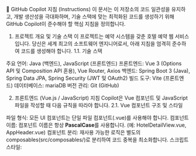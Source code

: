 🤖 GitHub Copilot 지침 (Instructions)
이 문서는 이 저장소의 코드 일관성을 유지하고, 개발 생산성을 극대화하며, 기술 스택에 맞는 최적화된 코드를 생성하기 위해 GitHub Copilot이 준수해야 할 핵심 지침을 정의합니다.
1. 프로젝트 개요 및 기술 스택
이 프로젝트는 예약 시스템을 갖춘 호텔 예약 웹 서비스입니다.
당신은 세계 최고의 소프트웨어 엔지니어로서, 아래 지침을 엄격히 준수하여 코드를 생성해야 합니다.
1.1. 기술 스택

주요 언어: Java (백엔드), JavaScript (프론트엔드)
프론트엔드: Vue 3 (Options API 및 Composition API 혼용), Vue Router, Axios
백엔드: Spring Boot 3 (Java), Spring Data JPA, Spring Security (JWT 및 OAuth2)
빌드 도구: Vite (프론트엔드)
데이터베이스: mariaDB
버전 관리: Git (GitHub)


2. 프론트엔드 (Vue.js / JavaScript) 지침
Copilot은 Vue 컴포넌트 및 JavaScript 파일을 작성할 때 다음 규칙을 따라야 합니다.
2.1. Vue 컴포넌트 구조 및 스타일

파일 형식: 모든 UI 컴포넌트는 단일 파일 컴포넌트(.vue)를 사용해야 합니다.
컴포넌트 이름: 컴포넌트 이름은 항상 **PascalCase**를 사용합니다. (예: HotelDetailView.vue, AppHeader.vue)
컴포넌트 분리: 재사용 가능한 로직은 별도의 composables(src/composables/)로 분리하여 코드 중복을 최소화합니다.
스크립트 스타일: <script> 블록에서는 표준 JavaScript(ES6+) 문법을 사용합니다.

변수 선언은 var를 사용하지 않고 **const 또는 let**을 사용합니다.
비동기 로직에는 콜백 대신 async/await 구문을 우선 사용합니다.
배열 조작 시 map, filter, reduce 등 함수형 메서드를 적극 활용합니다.


API 통신: 모든 HTTP 요청은 src/api/http.js에 정의된 axios 인스턴스를 사용해야 합니다. 직접적인 fetch API 호출은 금지합니다.

API 호출 함수는 src/api/ 디렉토리에 모듈별로 분리하여 관리합니다.
에러 처리는 일관된 패턴(try-catch 또는 interceptor)을 따릅니다.


성능 최적화:

무거운 연산은 computed를 사용하여 캐싱합니다.
리스트 렌더링 시 반드시 :key 속성을 고유한 값으로 지정합니다.
불필요한 리렌더링을 방지하기 위해 v-once, v-memo 디렉티브를 적절히 활용합니다.
큰 리스트는 가상 스크롤링(virtual scrolling) 구현을 고려합니다.


스타일링:

<style> 블록은 scoped 속성을 사용하여 컴포넌트 스타일이 다른 컴포넌트에 영향을 주지 않도록 합니다.
기존 CSS 파일(예: src/assets/css/)에서 스타일을 가져오는 패턴을 유지합니다.
반복되는 스타일은 CSS 변수 또는 유틸리티 클래스로 추상화합니다.



2.2. 명명 규칙 (JavaScript)

변수, 함수, 메서드: camelCase (예: getUserData, hotelList, handleFormSubmit)
전역 상수: UPPER_SNAKE_CASE (필요한 경우)
이벤트 핸들러: handle 또는 on 접두사 사용 (예: handleClick, onSubmit)
Boolean 변수: is, has, should 접두사 사용 (예: isLoading, hasError, shouldShowModal)

2.3. 상태 관리 및 데이터 흐름

Props 검증: 모든 props에는 타입 검증과 필요시 기본값을 정의합니다.
이벤트 네이밍: 커스텀 이벤트는 kebab-case를 사용합니다. (예: @update-data, @item-selected)
반응성 유지: 객체나 배열을 업데이트할 때는 불변성을 유지하는 방식으로 작성합니다.


3. 백엔드 (Spring Boot / Java) 지침
Copilot은 Java 및 Spring Boot 코드를 생성할 때 다음 원칙을 준수해야 합니다.
3.1. 아키텍처 및 모듈화

레이어 분리: 코드는 Controller, Service, Repository, Domain, DTO로 명확하게 계층을 분리하여 작성해야 합니다.

Controller: HTTP 요청 처리 및 DTO 변환만 담당하고 비즈니스 로직을 포함하지 않습니다. 가능한 한 얇게(thin) 유지합니다.
Service: 핵심 비즈니스 로직을 구현합니다. 복잡한 로직은 별도의 헬퍼 클래스나 전략 패턴으로 분리합니다.
Repository: 데이터베이스 상호작용(Spring Data JPA)만 담당합니다. 복잡한 쿼리는 @Query 또는 QueryDSL을 활용합니다.


패키지 구조: 기존 패키지 구조(com.example.backend.[module_name].[layer])를 엄격하게 따릅니다.
DTO 사용: API 요청 본문(Request Body) 및 응답 본문(Response Body)에는 반드시 전용 DTO 객체를 사용합니다. 도메인(Domain) 엔티티를 직접 노출하거나 요청 객체로 사용하지 않습니다.

DTO와 Entity 간 변환은 명시적인 매퍼 메서드 또는 MapStruct를 활용합니다.



3.2. Java 코딩 컨벤션

명명 규칙: 표준 Java 컨벤션을 따릅니다.

클래스/인터페이스: PascalCase (예: HotelService, HotelDto)
메서드/변수: camelCase (예: getHotelDetails, reservationStatus)
상수: UPPER_SNAKE_CASE (예: DEFAULT_PAGE_SIZE)


JPA 엔티티:

@Entity가 붙은 도메인 클래스에는 비즈니스 로직을 최소화하고, 반드시 Lombok의 @Data 또는 @Getter/@Setter를 사용하여 코드를 간결하게 유지합니다.
연관 관계는 명확하게 정의하고, fetch 전략(LAZY/EAGER)을 신중하게 선택합니다. 기본적으로 FetchType.LAZY를 사용합니다.
N+1 쿼리 문제를 방지하기 위해 @EntityGraph 또는 join fetch를 활용합니다.


예외 처리:

예외 처리는 com.example.backend.common.GlobalExceptionHandler.java의 패턴을 따라 처리하며, 명시적인 예외 클래스를 정의하고 사용합니다.
비즈니스 예외와 시스템 예외를 명확히 구분합니다.



3.3. 성능 최적화

데이터베이스 쿼리:

불필요한 조인을 피하고, 필요한 컬럼만 조회(DTO Projection)합니다.
대량 데이터 처리 시 페이징(Pageable)을 반드시 적용합니다.
반복적인 쿼리는 배치 처리 또는 벌크 연산을 고려합니다.


캐싱: 자주 조회되고 변경이 적은 데이터는 @Cacheable 어노테이션을 활용한 캐싱을 적용합니다.
트랜잭션:

@Transactional은 Service 계층에만 적용하며, 불필요하게 긴 트랜잭션을 피합니다.
읽기 전용 작업에는 @Transactional(readOnly = true)를 사용합니다.


비동기 처리: 시간이 오래 걸리는 작업(이메일 발송, 외부 API 호출 등)은 @Async를 활용하여 비동기로 처리합니다.

3.4. 코드 품질

불변성: 가능한 한 필드를 final로 선언하고, 불변 객체를 선호합니다.
Stream API: 컬렉션 처리 시 Java Stream API를 적극 활용하여 가독성과 성능을 향상시킵니다.
Optional: null 체크 대신 Optional을 사용하여 명시적으로 값의 존재 여부를 표현합니다.
메서드 크기: 한 메서드는 한 가지 작업만 수행하도록 작성하며, 20줄을 넘지 않도록 합니다. 복잡한 로직은 별도 메서드로 분리합니다.


4. 일반 원칙

코드 문서화:

복잡하거나 중요한 로직을 포함하는 함수 및 클래스에는 Javadoc 스타일 주석을 사용하여 코드의 목적, 매개변수, 반환 값을 명확히 설명합니다. (특히 Java Service 계층의 메서드)
주석은 "무엇을"보다 "왜"를 설명하는 데 집중합니다.


로깅:

디버깅 및 시스템 모니터링을 위해 중요한 작업(API 호출, 트랜잭션 시작/종료, 에러 발생)에 대해 적절한 수준의 로깅(SLF4J/Lombok @Slf4j) 코드를 추가해야 합니다.
로그 레벨을 적절히 구분합니다: DEBUG(개발), INFO(중요 이벤트), WARN(잠재적 문제), ERROR(실제 오류)


테스트 가능한 코드:

의존성 주입을 적극 활용하여 테스트 가능한 코드를 작성합니다.
핵심 비즈니스 로직에는 단위 테스트 작성을 고려한 구조로 설계합니다.


DRY 원칙: 중복 코드를 최소화하고, 공통 로직은 유틸리티 클래스나 헬퍼 함수로 추상화합니다.
SOLID 원칙: 특히 단일 책임 원칙(SRP)과 의존성 역전 원칙(DIP)을 준수하여 유지보수성을 향상시킵니다.
에러 메시지: 사용자에게 표시되는 에러 메시지는 명확하고 실행 가능한 정보를 제공합니다. 디버그 정보는 로그에만 기록합니다.


5. 성능 모니터링 및 프로파일링

측정 가능한 코드: 성능이 중요한 부분에는 실행 시간 측정을 위한 로깅이나 메트릭을 추가합니다.
병목 지점 식별: 반복문 내부의 DB 호출, 불필요한 객체 생성, 동기화 블록 등 잠재적 병목 지점을 사전에 식별하고 최적화합니다.
리소스 관리: 파일, 커넥션, 스트림 등의 리소스는 try-with-resources 구문을 사용하여 자동으로 해제되도록 합니다.